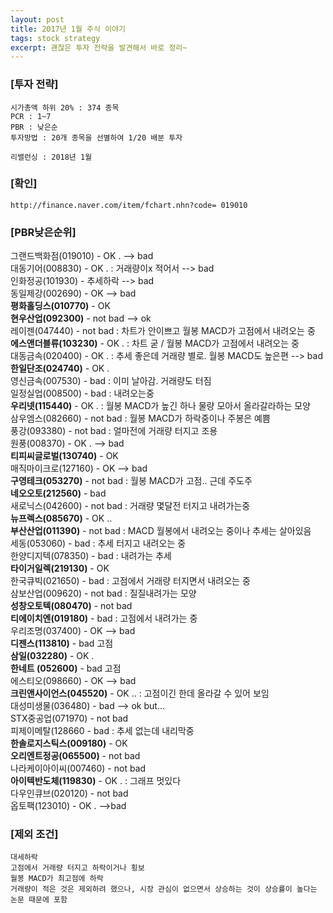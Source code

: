```yaml
--- 
layout: post  
title: 2017년 1월 주식 이야기      
tags: stock strategy      
excerpt: 괜찮은 투자 전략을 발견해서 바로 정리~                         
---  
```


### [투자 전략]  

	시가총액 하위 20% : 374 종목
	PCR : 1~7
	PBR : 낮은순
	투자방법 : 20개 종목을 선별하여 1/20 배분 투자 

	리밸런싱 : 2018년 1월 

### [확인]  

	http://finance.naver.com/item/fchart.nhn?code= 019010


### [PBR낮은순위]  

그랜드백화점(019010)	 		- OK .  --> bad  
대동기어(008830)				- OK . : 거래량이x 적어서  --> bad  
인화정공(101930)				- 추세하락  --> bad   
동일제강(002690)				- OK  --> bad  
**평화홀딩스(010770)**			- OK  
**현우산업(092300)**			- not bad  --> ok  
레이젠(047440)				- not bad : 차트가 안이쁘고 월봉 MACD가 고점에서 내려오는 중  
**에스앤더블류(103230)**		- OK . : 차트 굳 / 월봉 MACD가 고점에서 내려오는 중  
대동금속(020400)				- OK . : 추세 좋은데 거래량 별로. 월봉 MACD도 높은편  --> bad  
**한일단조(024740)**			- OK .  
영신금속(007530)				- bad : 이미 날아감. 거래량도 터짐  
일정실업(008500)				- bad : 내려오는중  
**우리넷(115440)**			- OK . : 월봉 MACD가 높긴 하나 물량 모아서 올라갈라하는 모양     
삼우엠스(082660)				- not bad : 월봉 MACD가 하락중이나 주봉은 예쁨  
풍강(093380)					- not bad : 얼마전에 거래량 터지고 조용  
원풍(008370)					- OK .   --> bad    
**티피씨글로벌(130740)**		- OK   
매직마이크로(127160)			- OK  --> bad   
**구영테크(053270)**			- not bad : 월봉  MACD가 고점.. 근데 주도주  
**네오오토(212560)**			- bad   
새로닉스(042600)				- not bad : 거래량 몇달전 터지고 내려가는중   
**뉴프렉스(085670)**			- OK ..   
**부산산업(011390)**			- not bad : MACD 월봉에서 내려오는 중이나 추세는 살아있음    
세동(053060)					- bad : 추세 터지고 내려오는 중  
한양디지텍(078350)				- bad : 내려가는 추세  
**타이거일렉(219130)**			- OK   
한국큐빅(021650)				- bad : 고점에서 거래량 터지면서 내려오는 중  
삼보산업(009620)				- not bad : 질질내려가는 모양  
**성창오토텍(080470)**			- not bad   
**티에이치엔(019180)**			- bad : 고점에서 내려가는 중   
우리조명(037400)				- OK   --> bad  
**디젠스(113810)**			- bad  고점   
**삼일(032280)**				- OK .   
**한네트 (052600)**			- bad 고점  
에스티오(098660)				- OK  --> bad    
**크린앤사이언스(045520)**		- OK .. : 고점이긴 한데 올라갈 수 있어 보임  
대성미생물(036480)				- bad  --> ok but...  
STX중공업(071970)				- not bad  
피제이메탈(128660				- bad : 추세 없는데 내리막중  
**한솔로지스틱스(009180)**		- OK   
**오리엔트정공(065500)**		- not bad   
나라케이아이씨(007460)		 	- not bad  
**아이텍반도체(119830)**		- OK . : 그래프 멋있다  
다우인큐브(020120)				- not bad  
옵토팩(123010)				- OK . -->bad   
  
### [제외 조건]  

	대세하락  
	고점에서 거래량 터지고 하락이거나 횡보 
	월봉 MACD가 최고점에 하락
	거래량이 적은 것은 제외하려 했으나, 시장 관심이 없으면서 상승하는 것이 상승률이 높다는 논문 때문에 포함 
